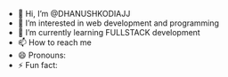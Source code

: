 - 👋 Hi, I’m @DHANUSHKODIAJJ
- 👀 I’m interested in web development and programming 
- 🌱 I’m currently learning FULLSTACK development 
- 📫 How to reach me 
- 😄 Pronouns: 
- ⚡ Fun fact:

<!---
DHANUSHKODIAJJ/DHANUSHKODIAJJ is a ✨ special ✨ repository because its `README.md` (this file) appears on your GitHub profile.
You can click the Preview link to take a look at your changes.
--->
